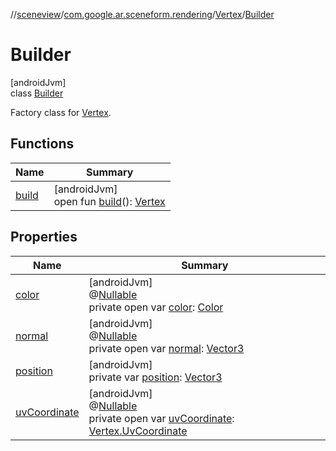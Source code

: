 //[sceneview](../../../../index.md)/[com.google.ar.sceneform.rendering](../../index.md)/[Vertex](../index.md)/[Builder](index.md)

# Builder

[androidJvm]\
class [Builder](index.md)

Factory class for [Vertex](../index.md).

## Functions

| Name | Summary |
|---|---|
| [build](build.md) | [androidJvm]<br>open fun [build](build.md)(): [Vertex](../index.md) |

## Properties

| Name | Summary |
|---|---|
| [color](color.md) | [androidJvm]<br>@[Nullable](https://developer.android.com/reference/kotlin/androidx/annotation/Nullable.html)<br>private open var [color](color.md): [Color](../../-color/index.md) |
| [normal](normal.md) | [androidJvm]<br>@[Nullable](https://developer.android.com/reference/kotlin/androidx/annotation/Nullable.html)<br>private open var [normal](normal.md): [Vector3](../../../com.google.ar.sceneform.math/-vector3/index.md) |
| [position](position.md) | [androidJvm]<br>private var [position](position.md): [Vector3](../../../com.google.ar.sceneform.math/-vector3/index.md) |
| [uvCoordinate](uv-coordinate.md) | [androidJvm]<br>@[Nullable](https://developer.android.com/reference/kotlin/androidx/annotation/Nullable.html)<br>private open var [uvCoordinate](uv-coordinate.md): [Vertex.UvCoordinate](../-uv-coordinate/index.md) |
